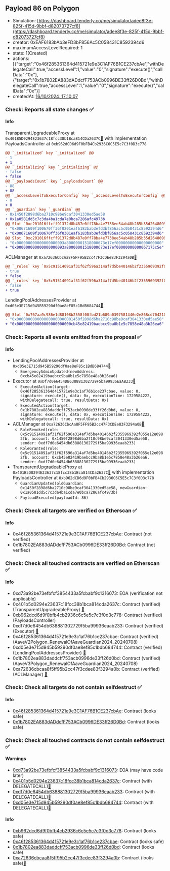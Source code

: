 ## Payload 86 on Polygon

- Simulation: [https://dashboard.tenderly.co/me/simulator/adee8f3e-825f-415d-9bbf-d82073727cf8](https://dashboard.tenderly.co/me/simulator/adee8f3e-825f-415d-9bbf-d82073727cf8)
- creator: 0xEAF6183bAb3eFD3bF856Ac5C058431C8592394d6
- maximumAccessLevelRequired: 1
- state: 1(Created)
- actions: [{"target":"0x46f285361364d415721e9e3C1AF76B1CE237cbAe","withDelegateCall":true,"accessLevel":1,"value":"0","signature":"execute()","callData":"0x"},{"target":"0x1b7802EA883dADdcfF753ACb0996DE33ff26D0Bd","withDelegateCall":true,"accessLevel":1,"value":"0","signature":"execute()","callData":"0x"}]
- createdAt: [16/10/2024, 17:10:07](https://polygonscan.com/tx/0x1acd771897f6d8913e631a00298ebe58465a75b05d49561ea08bc1bd6d5f55af)

### Check: Reports all state changes :white_check_mark:

#### Info


TransparentUpgradeableProxy at `0x401B5D0294E23637c18fcc38b1Bca814CDa2637C`[:ghost:](https://github.com/bgd-labs/aave-address-book "GovernanceV3Polygon.PAYLOADS_CONTROLLER") with implementation PayloadsController at `0xb962dCD6d9F0bFB4Cb2936C6C5E5c7C3f0D3c778`
```diff
@@ `_initialized` key `_initialized` @@
- 1
+ 1
@@ `_initializing` key `_initializing` @@
- false
+ false
@@ `_payloadsCount` key `_payloadsCount` @@
- 88
+ 88
@@ `_accessLevelToExecutorConfig` key `_accessLevelToExecutorConfig` @@
- 0
+ 0
@@ `_guardian` key `_guardian` @@
- 0x1450f2898d6ba2710c98be9caf3041330ed5ae58
+ 0x1a0581dd5c7c3da4ba1cda7e0bca7286afc4973b
@@ Slot `0xc201016ffcff91372d8b487e0ff78ba4e7738ee54ab48b285b35d26480999112` @@
- "0x00671609f100670ff36f0201eaf6183bab3efd3bf856ac5c058431c8592394d6"
+ "0x00671609f100670ff36f0301eaf6183bab3efd3bf856ac5c058431c8592394d6"
@@ Slot `0xc201016ffcff91372d8b487e0ff78ba4e7738ee54ab48b285b35d26480999113` @@
- "0x000000000000000000093a80000001518000673e17ef00000000000000000000"
+ "0x000000000000000000093a80000001518000673e17ef00000000000067175c5e"
```

ACLManager at `0xa72636CbcAa8F5FF95B2cc47F3CDEe83F3294a0B`[:ghost:](https://github.com/bgd-labs/aave-address-book "AaveV3Polygon.ACL_MANAGER")
```diff
@@ `_roles` key `0x5c91514091af31f62f596a314af7d5be40146b2f2355969392f055e12e0982fb.members.0x1450f2898d6ba2710c98be9caf3041330ed5ae58` @@
- true
+ false
@@ `_roles` key `0x5c91514091af31f62f596a314af7d5be40146b2f2355969392f055e12e0982fb.members.0xcb45e82419baebcc9ba8b1e5c7858e48a3b26ea6` @@
- false
+ true
```

LendingPoolAddressesProvider at `0xd05e3E715d945B59290df0ae8eF85c1BdB684744`[:ghost:](https://github.com/bgd-labs/aave-address-book "AaveV2Polygon.POOL_ADDRESSES_PROVIDER")
```diff
@@ Slot `0x767aa9c986e1d88108b2558f00fbd21b689a0397581446e2e868cd70421026cc` @@
- "0x0000000000000000000000001450f2898d6ba2710c98be9caf3041330ed5ae58"
+ "0x000000000000000000000000cb45e82419baebcc9ba8b1e5c7858e48a3b26ea6"
```


### Check: Reports all events emitted from the proposal :white_check_mark:

#### Info

- LendingPoolAddressesProvider at `0xd05e3E715d945B59290df0ae8eF85c1BdB684744`[:ghost:](https://github.com/bgd-labs/aave-address-book "AaveV2Polygon.POOL_ADDRESSES_PROVIDER")
  - `EmergencyAdminUpdated(newAddress: 0xcb45e82419baebcc9ba8b1e5c7858e48a3b26ea6)`
- Executor at `0xDf7d0e6454DB638881302729F5ba99936EaAB233`[:ghost:](https://github.com/bgd-labs/aave-address-book "AaveV2Polygon.POOL_ADMIN, AaveV3Polygon.ACL_ADMIN, GovernanceV3Polygon.EXECUTOR_LVL_1")
  - `ExecutedAction(target: 0x46f285361364d415721e9e3c1af76b1ce237cbae, value: 0, signature: execute(), data: 0x, executionTime: 1729584222, withDelegatecall: true, resultData: 0x)`
  - `ExecutedAction(target: 0x1b7802ea883daddcff753acb0996de33ff26d0bd, value: 0, signature: execute(), data: 0x, executionTime: 1729584222, withDelegatecall: true, resultData: 0x)`
- ACLManager at `0xa72636CbcAa8F5FF95B2cc47F3CDEe83F3294a0B`[:ghost:](https://github.com/bgd-labs/aave-address-book "AaveV3Polygon.ACL_MANAGER")
  - `RoleRevoked(role: 0x5c91514091af31f62f596a314af7d5be40146b2f2355969392f055e12e0982fb, account: 0x1450f2898d6ba2710c98be9caf3041330ed5ae58, sender: 0xdf7d0e6454db638881302729f5ba99936eaab233)`
  - `RoleGranted(role: 0x5c91514091af31f62f596a314af7d5be40146b2f2355969392f055e12e0982fb, account: 0xcb45e82419baebcc9ba8b1e5c7858e48a3b26ea6, sender: 0xdf7d0e6454db638881302729f5ba99936eaab233)`
- TransparentUpgradeableProxy at `0x401B5D0294E23637c18fcc38b1Bca814CDa2637C`[:ghost:](https://github.com/bgd-labs/aave-address-book "GovernanceV3Polygon.PAYLOADS_CONTROLLER") with implementation PayloadsController at `0xb962dCD6d9F0bFB4Cb2936C6C5E5c7C3f0D3c778`
  - `GuardianUpdated(oldGuardian: 0x1450f2898d6ba2710c98be9caf3041330ed5ae58, newGuardian: 0x1a0581dd5c7c3da4ba1cda7e0bca7286afc4973b)`
  - `PayloadExecuted(payloadId: 86)`

### Check: Check all targets are verified on Etherscan :white_check_mark:

#### Info

- 0x46f285361364d415721e9e3C1AF76B1CE237cbAe: Contract (not verified) 
- 0x1b7802EA883dADdcfF753ACb0996DE33ff26D0Bd: Contract (not verified) 

### Check: Check all touched contracts are verified on Etherscan :white_check_mark:

#### Info

- 0xd73a92be73efbfcf3854433a5fcbabf9c1316073: EOA (verification not applicable)
- 0x401b5d0294e23637c18fcc38b1bca814cda2637c: Contract (verified) (TransparentUpgradeableProxy) [:ghost:](https://github.com/bgd-labs/aave-address-book "GovernanceV3Polygon.PAYLOADS_CONTROLLER")
- 0xb962dcd6d9f0bfb4cb2936c6c5e5c7c3f0d3c778: Contract (verified) (PayloadsController) 
- 0xdf7d0e6454db638881302729f5ba99936eaab233: Contract (verified) (Executor) [:ghost:](https://github.com/bgd-labs/aave-address-book "AaveV2Polygon.POOL_ADMIN, AaveV3Polygon.ACL_ADMIN, GovernanceV3Polygon.EXECUTOR_LVL_1")
- 0x46f285361364d415721e9e3c1af76b1ce237cbae: Contract (verified) (AaveV2Polygon_RenewalOfAaveGuardian2024_20240708) 
- 0xd05e3e715d945b59290df0ae8ef85c1bdb684744: Contract (verified) (LendingPoolAddressesProvider) [:ghost:](https://github.com/bgd-labs/aave-address-book "AaveV2Polygon.POOL_ADDRESSES_PROVIDER")
- 0x1b7802ea883daddcff753acb0996de33ff26d0bd: Contract (verified) (AaveV3Polygon_RenewalOfAaveGuardian2024_20240708) 
- 0xa72636cbcaa8f5ff95b2cc47f3cdee83f3294a0b: Contract (verified) (ACLManager) [:ghost:](https://github.com/bgd-labs/aave-address-book "AaveV3Polygon.ACL_MANAGER")

### Check: Check all targets do not contain selfdestruct :white_check_mark:

#### Info

- [0x46f285361364d415721e9e3C1AF76B1CE237cbAe](https://polygonscan.com/address/0x46f285361364d415721e9e3C1AF76B1CE237cbAe): Contract (looks safe)
- [0x1b7802EA883dADdcfF753ACb0996DE33ff26D0Bd](https://polygonscan.com/address/0x1b7802EA883dADdcfF753ACb0996DE33ff26D0Bd): Contract (looks safe)

### Check: Check all touched contracts do not contain selfdestruct :white_check_mark:

#### Warnings

- [0xd73a92be73efbfcf3854433a5fcbabf9c1316073](https://polygonscan.com/address/0xd73a92be73efbfcf3854433a5fcbabf9c1316073): EOA (may have code later)
- [0x401b5d0294e23637c18fcc38b1bca814cda2637c](https://polygonscan.com/address/0x401b5d0294e23637c18fcc38b1bca814cda2637c): Contract (with DELEGATECALL)[:ghost:](https://github.com/bgd-labs/aave-address-book "GovernanceV3Polygon.PAYLOADS_CONTROLLER")
- [0xdf7d0e6454db638881302729f5ba99936eaab233](https://polygonscan.com/address/0xdf7d0e6454db638881302729f5ba99936eaab233): Contract (with DELEGATECALL)[:ghost:](https://github.com/bgd-labs/aave-address-book "AaveV2Polygon.POOL_ADMIN, AaveV3Polygon.ACL_ADMIN, GovernanceV3Polygon.EXECUTOR_LVL_1")
- [0xd05e3e715d945b59290df0ae8ef85c1bdb684744](https://polygonscan.com/address/0xd05e3e715d945b59290df0ae8ef85c1bdb684744): Contract (with DELEGATECALL)[:ghost:](https://github.com/bgd-labs/aave-address-book "AaveV2Polygon.POOL_ADDRESSES_PROVIDER")

#### Info

- [0xb962dcd6d9f0bfb4cb2936c6c5e5c7c3f0d3c778](https://polygonscan.com/address/0xb962dcd6d9f0bfb4cb2936c6c5e5c7c3f0d3c778): Contract (looks safe)
- [0x46f285361364d415721e9e3c1af76b1ce237cbae](https://polygonscan.com/address/0x46f285361364d415721e9e3c1af76b1ce237cbae): Contract (looks safe)
- [0x1b7802ea883daddcff753acb0996de33ff26d0bd](https://polygonscan.com/address/0x1b7802ea883daddcff753acb0996de33ff26d0bd): Contract (looks safe)
- [0xa72636cbcaa8f5ff95b2cc47f3cdee83f3294a0b](https://polygonscan.com/address/0xa72636cbcaa8f5ff95b2cc47f3cdee83f3294a0b): Contract (looks safe)[:ghost:](https://github.com/bgd-labs/aave-address-book "AaveV3Polygon.ACL_MANAGER")

